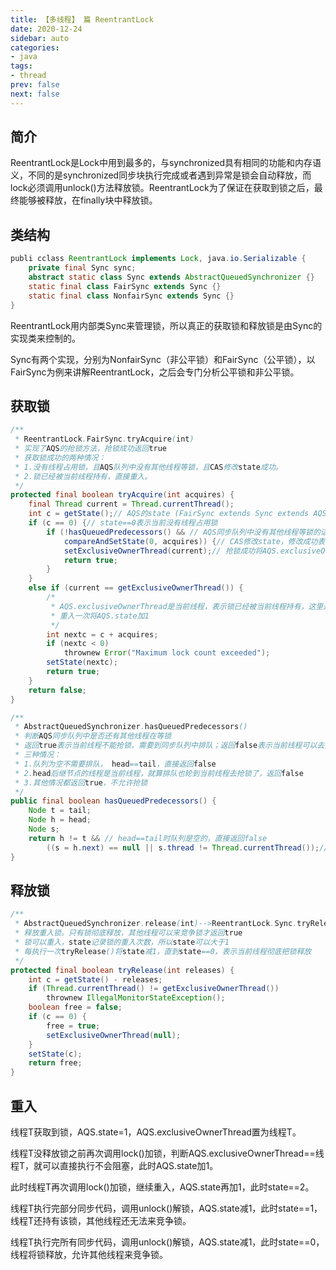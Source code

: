 ```yaml
---
title: 【多线程】 篇 ReentrantLock
date: 2020-12-24
sidebar: auto
categories:
- java
tags:
- thread
prev: false
next: false
---
```


## 简介
ReentrantLock是Lock中用到最多的，与synchronized具有相同的功能和内存语义，不同的是synchronized同步块执行完成或者遇到异常是锁会自动释放，而lock必须调用unlock()方法释放锁。ReentrantLock为了保证在获取到锁之后，最终能够被释放，在finally块中释放锁。

## 类结构
```java
publi cclass ReentrantLock implements Lock, java.io.Serializable {
    private final Sync sync;
    abstract static class Sync extends AbstractQueuedSynchronizer {}
    static final class FairSync extends Sync {}
    static final class NonfairSync extends Sync {}
}
```
ReentrantLock用内部类Sync来管理锁，所以真正的获取锁和释放锁是由Sync的实现类来控制的。

Sync有两个实现，分别为NonfairSync（非公平锁）和FairSync（公平锁），以FairSync为例来讲解ReentrantLock，之后会专门分析公平锁和非公平锁。

## 获取锁
```java
/**
 * ReentrantLock.FairSync.tryAcquire(int)
 * 实现了AQS的抢锁方法，抢锁成功返回true
 * 获取锁成功的两种情况：
 * 1.没有线程占用锁，且AQS队列中没有其他线程等锁，且CAS修改state成功。
 * 2.锁已经被当前线程持有，直接重入。
 */
protected final boolean tryAcquire(int acquires) {
    final Thread current = Thread.currentThread();
    int c = getState();// AQS的state (FairSync extends Sync extends AQS)
    if (c == 0) {// state==0表示当前没有线程占用锁
        if (!hasQueuedPredecessors() && // AQS同步队列中没有其他线程等锁的话，当前线程可以去抢锁，此方法下文有详解
            compareAndSetState(0, acquires)) {// CAS修改state，修改成功表示获取到了锁
            setExclusiveOwnerThread(current);// 抢锁成功将AQS.exclusiveOwnerThread置为当前线程
            return true;
        }
    }
    else if (current == getExclusiveOwnerThread()) {
        /*
         * AQS.exclusiveOwnerThread是当前线程，表示锁已经被当前线程持有，这里是锁重入
         * 重入一次将AQS.state加1
         */
        int nextc = c + acquires;
        if (nextc < 0)
            thrownew Error("Maximum lock count exceeded");
        setState(nextc);
        return true;
    }
    return false;
}

/**
 * AbstractQueuedSynchronizer.hasQueuedPredecessors()
 * 判断AQS同步队列中是否还有其他线程在等锁
 * 返回true表示当前线程不能抢锁，需要到同步队列中排队；返回false表示当前线程可以去抢锁
 * 三种情况：
 * 1.队列为空不需要排队， head==tail，直接返回false
 * 2.head后继节点的线程是当前线程，就算排队也轮到当前线程去抢锁了，返回false
 * 3.其他情况都返回true，不允许抢锁
 */
public final boolean hasQueuedPredecessors() {
    Node t = tail;
    Node h = head;
    Node s;
    return h != t && // head==tail时队列是空的，直接返回false
        ((s = h.next) == null || s.thread != Thread.currentThread());// head后继节点的线程是当前线程，返回false
}
```
## 释放锁
```java
/**
 * AbstractQueuedSynchronizer.release(int)-->ReentrantLock.Sync.tryRelease(int)
 * 释放重入锁。只有锁彻底释放，其他线程可以来竞争锁才返回true
 * 锁可以重入，state记录锁的重入次数，所以state可以大于1
 * 每执行一次tryRelease()将state减1，直到state==0，表示当前线程彻底把锁释放
 */
protected final boolean tryRelease(int releases) {
    int c = getState() - releases;
    if (Thread.currentThread() != getExclusiveOwnerThread())
        thrownew IllegalMonitorStateException();
    boolean free = false;
    if (c == 0) {
        free = true;
        setExclusiveOwnerThread(null);
    }
    setState(c);
    return free;
}
```

## 重入
线程T获取到锁，AQS.state=1，AQS.exclusiveOwnerThread置为线程T。

线程T没释放锁之前再次调用lock()加锁，判断AQS.exclusiveOwnerThread==线程T，就可以直接执行不会阻塞，此时AQS.state加1。

此时线程T再次调用lock()加锁，继续重入，AQS.state再加1，此时state==2。

线程T执行完部分同步代码，调用unlock()解锁，AQS.state减1，此时state==1，线程T还持有该锁，其他线程还无法来竞争锁。

线程T执行完所有同步代码，调用unlock()解锁，AQS.state减1，此时state==0，线程将锁释放，允许其他线程来竞争锁。
